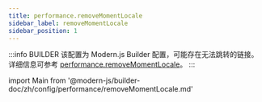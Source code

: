```yaml
---
title: performance.removeMomentLocale
sidebar_label: removeMomentLocale
sidebar_position: 1
---
```


:::info BUILDER
该配置为 Modern.js Builder 配置，可能存在无法跳转的链接。详细信息可参考 [performance.removeMomentLocale](https://modernjs.dev/builder/zh/api/config-performance.html#performance-removemomentlocale)。
:::

import Main from '@modern-js/builder-doc/zh/config/performance/removeMomentLocale.md'

<Main />
